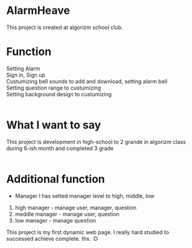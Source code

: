 # AlarmHeave
This project is created at algorizm school club.

# Function
Setting Alarm<br>
Sign in, Sign up<br>
Custumizing bell sounds to add and download, setting alarm bell<br>
Setting question range to custumizing<br>
Setting background design to custumizing<br>
<br>
# What I want to say
This project is development in high-school to 2 grande in algorizm class during 6-ish month and completed 3 grade
<br><br>

# Additional function
- Manager
I has setted manager level to high, middle, low<br>
1. high manager - manage user, manager, question<br>
2. meddle manager - manage user, question<br>
3. low manager - manage question<br>

This project is my first dynamic web page.
I really hard studied to successed achieve complete.
thx. :D

